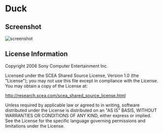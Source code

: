 # Duck
## Screenshot

![screenshot](screenshot/screenshot.webp)

## License Information

Copyright 2006 Sony Computer Entertainment Inc.

Licensed under the SCEA Shared Source License, Version 1.0 (the "License"); you may not use this file except in compliance with the License. You may obtain a copy of the License at:

http://research.scea.com/scea_shared_source_license.html

Unless required by applicable law or agreed to in writing, software distributed under the License is distributed on an "AS IS" BASIS, WITHOUT WARRANTIES OR CONDITIONS OF ANY KIND, either express or implied. See the License for the specific language governing permissions and limitations under the License.
